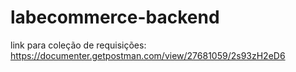 # labecommerce-backend

link para coleção de requisições: https://documenter.getpostman.com/view/27681059/2s93zH2eD6
